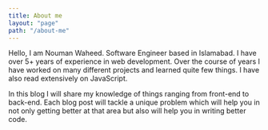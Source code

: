 ```yaml
---
title: About me
layout: "page"
path: "/about-me"
---
```


Hello, I am Nouman Waheed. Software Engineer based in Islamabad. I have over 5+ years of experience in web development. Over the course of years I have worked on many different projects and learned quite few things. I have also read extensively on JavaScript.

In this blog I will share my knowledge of things ranging from front-end to back-end. Each blog post will tackle a unique problem which will help you in not only getting better at that area but also will help you in writing better code.

